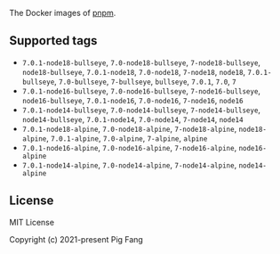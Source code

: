 The Docker images of [pnpm](https://pnpm.io).

## Supported tags

- `7.0.1-node18-bullseye`, `7.0-node18-bullseye`, `7-node18-bullseye`, `node18-bullseye`, `7.0.1-node18`, `7.0-node18`, `7-node18`, `node18`, `7.0.1-bullseye`, `7.0-bullseye`, `7-bullseye`, `bullseye`, `7.0.1`, `7.0`, `7`
- `7.0.1-node16-bullseye`, `7.0-node16-bullseye`, `7-node16-bullseye`, `node16-bullseye`, `7.0.1-node16`, `7.0-node16`, `7-node16`, `node16`
- `7.0.1-node14-bullseye`, `7.0-node14-bullseye`, `7-node14-bullseye`, `node14-bullseye`, `7.0.1-node14`, `7.0-node14`, `7-node14`, `node14`
- `7.0.1-node18-alpine`, `7.0-node18-alpine`, `7-node18-alpine`, `node18-alpine`, `7.0.1-alpine`, `7.0-alpine`, `7-alpine`, `alpine`
- `7.0.1-node16-alpine`, `7.0-node16-alpine`, `7-node16-alpine`, `node16-alpine`
- `7.0.1-node14-alpine`, `7.0-node14-alpine`, `7-node14-alpine`, `node14-alpine`

## License

MIT License

Copyright (c) 2021-present Pig Fang
